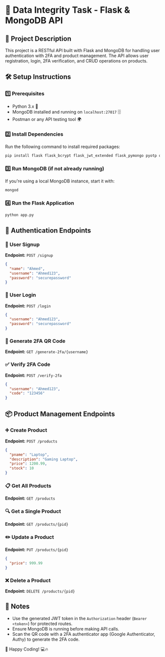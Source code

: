 # 📌 Data Integrity Task - Flask & MongoDB API

## 📜 Project Description
This project is a RESTful API built with Flask and MongoDB for handling user authentication with 2FA and product management. The API allows user registration, login, 2FA verification, and CRUD operations on products.

## 🛠️ Setup Instructions

### 1️⃣ Prerequisites
- Python 3.x 🐍
- MongoDB installed and running on `localhost:27017` 🗄️
- Postman or any API testing tool 🌍

### 2️⃣ Install Dependencies
Run the following command to install required packages:
```bash
pip install flask flask_bcrypt flask_jwt_extended flask_pymongo pyotp qrcode pillow
```

### 3️⃣ Run MongoDB (if not already running)
If you're using a local MongoDB instance, start it with:
```bash
mongod
```

### 4️⃣ Run the Flask Application
```bash
python app.py
```

## 🔑 Authentication Endpoints

### 🚀 User Signup
**Endpoint:** `POST /signup`
```json
{
  "name": "Ahmed",
  "username": "Ahmed123",
  "password": "securepassword"
}
```

### 🔐 User Login
**Endpoint:** `POST /login`
```json
{
  "username": "Ahmed123",
  "password": "securepassword"
}
```

### 📲 Generate 2FA QR Code
**Endpoint:** `GET /generate-2fa/{username}`

### ✅ Verify 2FA Code
**Endpoint:** `POST /verify-2fa`
```json
{
  "username": "Ahmed123",
  "code": "123456"
}
```

## 📦 Product Management Endpoints

### ➕ Create Product
**Endpoint:** `POST /products`
```json
{
  "pname": "Laptop",
  "description": "Gaming Laptop",
  "price": 1200.99,
  "stock": 10
}
```

### 📋 Get All Products
**Endpoint:** `GET /products`

### 🔍 Get a Single Product
**Endpoint:** `GET /products/{pid}`

### ✏️ Update a Product
**Endpoint:** `PUT /products/{pid}`
```json
{
  "price": 999.99
}
```

### ❌ Delete a Product
**Endpoint:** `DELETE /products/{pid}`

## 🎯 Notes
- Use the generated JWT token in the `Authorization` header (`Bearer <token>`) for protected routes.
- Ensure MongoDB is running before making API calls.
- Scan the QR code with a 2FA authenticator app (Google Authenticator, Authy) to generate the 2FA code.

🚀 Happy Coding! 💻🔥

